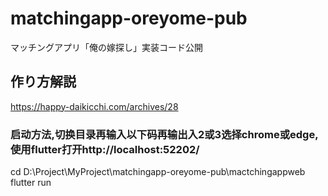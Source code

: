 # matchingapp-oreyome-pub

マッチングアプリ「俺の嫁探し」実装コード公開

## 作り方解説

https://happy-daikicchi.com/archives/28

### 启动方法,切换目录再输入以下码再输出入2或3选择chrome或edge,使用flutter打开http://localhost:52202/

cd D:\Project\MyProject\matchingapp-oreyome-pub\mactchingappweb
flutter run

